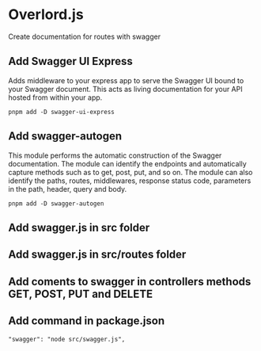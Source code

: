 # Overlord.js
Create documentation for routes with swagger

## Add Swagger UI Express 
Adds middleware to your express app to serve the Swagger UI bound to your Swagger document. This acts as living documentation for your API hosted from within your app.
```
pnpm add -D swagger-ui-express
```
## Add swagger-autogen
This module performs the automatic construction of the Swagger documentation. The module can identify the endpoints and automatically capture methods such as to get, post, put, and so on. The module can also identify the paths, routes, middlewares, response status code, parameters in the path, header, query and body.
```
pnpm add -D swagger-autogen
```
## Add swagger.js in src folder
## Add swagger.js in src/routes folder

## Add coments to swagger in controllers methods GET, POST, PUT and DELETE

## Add command in package.json
```
"swagger": "node src/swagger.js",
```
